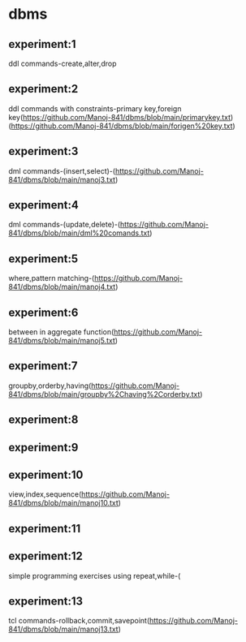 # dbms
## experiment:1
ddl commands-create,alter,drop

## experiment:2
ddl commands with constraints-primary key,foreign key(https://github.com/Manoj-841/dbms/blob/main/primarykey.txt)
                                                     (https://github.com/Manoj-841/dbms/blob/main/forigen%20key.txt)

## experiment:3
dml commands-(insert,select)-(https://github.com/Manoj-841/dbms/blob/main/manoj3.txt)

## experiment:4
dml commands-(update,delete)-(https://github.com/Manoj-841/dbms/blob/main/dml%20comands.txt)

## experiment:5
where,pattern matching-(https://github.com/Manoj-841/dbms/blob/main/manoj4.txt)

## experiment:6
between in aggregate function(https://github.com/Manoj-841/dbms/blob/main/manoj5.txt)

## experiment:7
groupby,orderby,having(https://github.com/Manoj-841/dbms/blob/main/groupby%2Chaving%2Corderby.txt)

## experiment:8

## experiment:9

## experiment:10
view,index,sequence(https://github.com/Manoj-841/dbms/blob/main/manoj10.txt)

## experiment:11


## experiment:12
simple programming exercises using repeat,while-(


## experiment:13
tcl commands-rollback,commit,savepoint(https://github.com/Manoj-841/dbms/blob/main/manoj13.txt)

